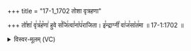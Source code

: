 +++
title = "17-1_1702 तोशा वृत्रहणा"

+++
तो꣣शा꣡ वृ꣢त्र꣣ह꣡णा꣢ हुवे स꣣जि꣢त्वा꣣ना꣡प꣢राजिता। इ꣣न्द्राग्नी꣡ वा꣢ज꣣सा꣡त꣢मा ॥ 17-1:1702 ॥

<details><summary>विस्वर-मूलम् (VC)</summary>

तोशा वृत्रहणा हुवे सजित्वानापराजिता । इन्द्राग्नी वाजसातमा ॥१७०२॥
</details>